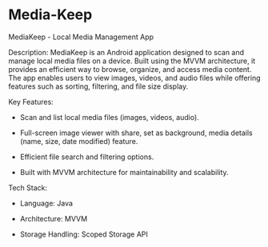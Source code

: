 # Media-Keep
MediaKeep - Local Media Management App

Description:
MediaKeep is an Android application designed to scan and manage local media files on a device. Built using the MVVM architecture, it provides an efficient way to browse, organize, and access media content. The app enables users to view images, videos, and audio files while offering features such as sorting, filtering, and file size display.

Key Features:

-  Scan and list local media files (images, videos, audio).

-  Full-screen image viewer with share, set as background, media details (name, size, date modified) feature.

-  Efficient file search and filtering options.

-  Built with MVVM architecture for maintainability and scalability.

Tech Stack:

-  Language: Java

-  Architecture: MVVM

-  Storage Handling: Scoped Storage API
